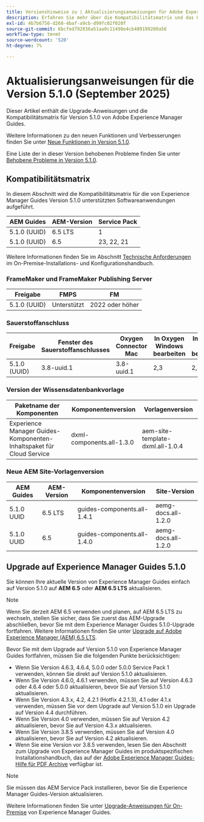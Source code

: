 ```yaml
---
title: Versionshinweise zu | Aktualisierungsanweisungen für Adobe Experience Manager Guides Version 5.1.0
description: Erfahren Sie mehr über die Kompatibilitätsmatrix und das Upgrade auf Version 5.1.0 von Adobe Experience Manager Guides.
exl-id: 4b7b6756-d260-4baf-a9cb-d99fc02f020f
source-git-commit: 6bcfed792036a51aa0c11498e4cb489199280a56
workflow-type: tm+mt
source-wordcount: '520'
ht-degree: 7%

---
```


# Aktualisierungsanweisungen für die Version 5.1.0 (September 2025)

Dieser Artikel enthält die Upgrade-Anweisungen und die Kompatibilitätsmatrix für Version 5.1.0 von Adobe Experience Manager Guides.

Weitere Informationen zu den neuen Funktionen und Verbesserungen finden Sie unter [Neue Funktionen in Version 5.1.0](../release-info/whats-new-5-1-0.md).

Eine Liste der in dieser Version behobenen Probleme finden Sie unter [Behobene Probleme in Version 5.1.0](../release-info/fixed-issues-5-1-0.md).

## Kompatibilitätsmatrix

In diesem Abschnitt wird die Kompatibilitätsmatrix für die von Experience Manager Guides Version 5.1.0 unterstützten Softwareanwendungen aufgeführt.

| AEM Guides | AEM-Version | Service Pack |
| --- | --- | --- |
| 5.1.0 (UUID) | 6.5 LTS | 1 |
| 5.1.0 (UUID) | 6.5 | 23, 22, 21 |

Weitere Informationen finden Sie im Abschnitt [Technische Anforderungen](../install-guide/download-install-technical-requirements.md) im On-Premise-Installations- und Konfigurationshandbuch.

### FrameMaker und FrameMaker Publishing Server

| Freigabe | FMPS | FM |
| --- | --- | --- |
| 5.1.0 (UUID) | Unterstützt | 2022 oder höher |

### Sauerstoffanschluss

| Freigabe | Fenster des Sauerstoffanschlusses | Oxygen Connector Mac | In Oxygen Windows bearbeiten | In Oxygen Mac bearbeiten |
| --- | --- | --- |--- |--- |
| 5.1.0 (UUID) | 3.8-uuid.1 | 3.8-uuid.1 | 2,3 | 2,3 |

### Version der Wissensdatenbankvorlage

| Paketname der Komponenten | Komponentenversion | Vorlagenversion |
|---|---|---|
| Experience Manager Guides-Komponenten-Inhaltspaket für Cloud Service | dxml-components.all-1.3.0 | aem-site-template-dxml.all-1.0.4 |

### Neue AEM Site-Vorlagenversion


| AEM Guides | AEM-Version | Komponentenversion | Site-Version |
|---|---|---| ---|
| 5.1.0 UUID | 6.5 LTS | guides-components.all-1.4.1 | aemg-docs.all-1.2.0 |
| 5.1.0 UUID | 6.5 | guides-components.all-1.4.0 | aemg-docs.all-1.2.0 |

## Upgrade auf Experience Manager Guides 5.1.0

Sie können Ihre aktuelle Version von Experience Manager Guides einfach auf Version 5.1.0 auf **AEM 6.5** oder **AEM 6.5 LTS** aktualisieren.

>[!NOTE]
>
> Wenn Sie derzeit AEM 6.5 verwenden und planen, auf AEM 6.5 LTS zu wechseln, stellen Sie sicher, dass Sie zuerst das AEM-Upgrade abschließen, bevor Sie mit dem Experience Manager Guides 5.1.0-Upgrade fortfahren. Weitere Informationen finden Sie unter [Upgrade auf Adobe Experience Manager (AEM) 6.5 LTS](https://experienceleague.adobe.com/de/docs/experience-manager-65-lts/content/implementing/deploying/upgrading/upgrade).

Bevor Sie mit dem Upgrade auf Version 5.1.0 von Experience Manager Guides fortfahren, müssen Sie die folgenden Punkte berücksichtigen:

- Wenn Sie Version 4.6.3, 4.6.4, 5.0.0 oder 5.0.0 Service Pack 1 verwenden, können Sie direkt auf Version 5.1.0 aktualisieren.
- Wenn Sie Version 4.6.0, 4.6.1 verwenden, müssen Sie auf Version 4.6.3 oder 4.6.4 oder 5.0.0 aktualisieren, bevor Sie auf Version 5.1.0 aktualisieren.
- Wenn Sie Version 4.3.x, 4.2, 4.2.1 (Hotfix 4.2.1.3), 4.1 oder 4.1.x verwenden, müssen Sie vor dem Upgrade auf Version 5.1.0 ein Upgrade auf Version 4.4 durchführen.
- Wenn Sie Version 4.0 verwenden, müssen Sie auf Version 4.2 aktualisieren, bevor Sie auf Version 4.3.x aktualisieren.
- Wenn Sie Version 3.8.5 verwenden, müssen Sie auf Version 4.0 aktualisieren, bevor Sie auf Version 4.2 aktualisieren.
- Wenn Sie eine Version vor 3.8.5 verwenden, lesen Sie den Abschnitt zum Upgrade von Experience Manager Guides im produktspezifischen Installationshandbuch, das auf der [Adobe Experience Manager Guides-Hilfe für PDF Archive](https://helpx.adobe.com/de/xml-documentation-for-experience-manager/archive.html) verfügbar ist.

>[!NOTE]
>
>Sie müssen das AEM Service Pack installieren, bevor Sie die Experience Manager Guides-Version aktualisieren.

Weitere Informationen finden Sie unter [Upgrade-Anweisungen für On-Premise](../install-guide/upgrade-xml-documentation.md) von Experience Manager Guides.


